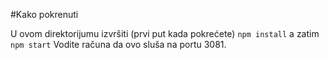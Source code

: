 #Kako pokrenuti

U ovom direktorijumu izvršiti (prvi put kada pokrećete) `npm install` a zatim `npm start`  Vodite računa da ovo sluša na portu 3081. 